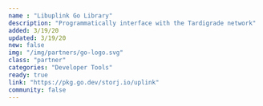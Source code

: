 ```yaml
---
name : "Libuplink Go Library"
description: "Programmatically interface with the Tardigrade network"
added: 3/19/20
updated: 3/19/20
new: false
img: "/img/partners/go-logo.svg"
class: "partner"
categories: "Developer Tools"
ready: true
link: "https://pkg.go.dev/storj.io/uplink"
community: false
---
```

